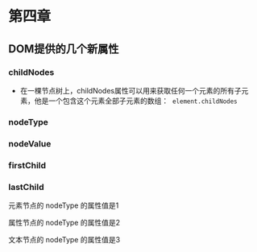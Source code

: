 # 第四章

## DOM提供的几个新属性

### childNodes

- 在一棵节点树上，childNodes属性可以用来获取任何一个元素的所有子元素，他是一个包含这个元素全部子元素的数组：
  <code>element.childNodes</code>

### nodeType

### nodeValue

### firstChild

### lastChild

元素节点的 nodeType 的属性值是1

属性节点的 nodeType 的属性值是2

文本节点的 nodeType 的属性值是3
